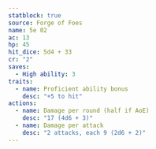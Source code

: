 ```yaml
---
statblock: true
source: Forge of Foes
name: 5e 02
ac: 13
hp: 45
hit_dice: 5d4 + 33
cr: "2"
saves:
  - High ability: 3
traits:
  - name: Proficient ability bonus
    desc: "+5 to hit"
actions:
  - name: Damage per round (half if AoE)
    desc: "17 (4d6 + 3)"
  - name: Damage per attack
    desc: "2 attacks, each 9 (2d6 + 2)"
---
```

